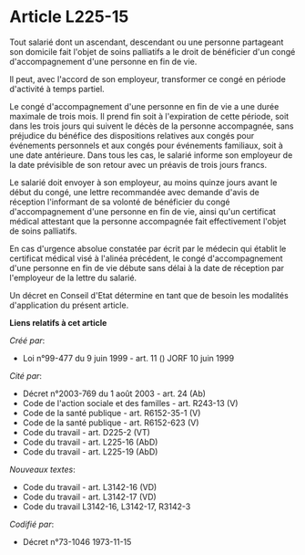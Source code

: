 # Article L225-15

Tout salarié dont un ascendant, descendant ou une personne partageant son domicile fait l'objet de soins palliatifs a le
droit de bénéficier d'un congé d'accompagnement d'une personne en fin de vie.

Il peut, avec l'accord de son employeur, transformer ce congé en période d'activité à temps partiel.

Le congé d'accompagnement d'une personne en fin de vie a une durée maximale de trois mois. Il prend fin soit à l'expiration
de cette période, soit dans les trois jours qui suivent le décès de la personne accompagnée, sans préjudice du bénéfice des
dispositions relatives aux congés pour événements personnels et aux congés pour événements familiaux, soit à une date
antérieure. Dans tous les cas, le salarié informe son employeur de la date prévisible de son retour avec un préavis de trois
jours francs.

Le salarié doit envoyer à son employeur, au moins quinze jours avant le début du congé, une lettre recommandée avec demande
d'avis de réception l'informant de sa volonté de bénéficier du congé d'accompagnement d'une personne en fin de vie, ainsi
qu'un certificat médical attestant que la personne accompagnée fait effectivement l'objet de soins palliatifs.

En cas d'urgence absolue constatée par écrit par le médecin qui établit le certificat médical visé à l'alinéa précédent, le
congé d'accompagnement d'une personne en fin de vie débute sans délai à la date de réception par l'employeur de la lettre du
salarié.

Un décret en Conseil d'Etat détermine en tant que de besoin les modalités d'application du présent article.

**Liens relatifs à cet article**

_Créé par_:

  - Loi n°99-477 du 9 juin 1999 - art. 11 () JORF 10 juin 1999

_Cité par_:

  - Décret n°2003-769 du 1 août 2003 - art. 24 (Ab)
  - Code de l'action sociale et des familles - art. R243-13 (V)
  - Code de la santé publique - art. R6152-35-1 (V)
  - Code de la santé publique - art. R6152-623 (V)
  - Code du travail - art. D225-2 (VT)
  - Code du travail - art. L225-16 (AbD)
  - Code du travail - art. L225-19 (AbD)

_Nouveaux textes_:

  - Code du travail - art. L3142-16 (VD)
  - Code du travail - art. L3142-17 (VD)
  - Code du travail L3142-16, L3142-17, R3142-3

_Codifié par_:

  - Décret n°73-1046 1973-11-15

